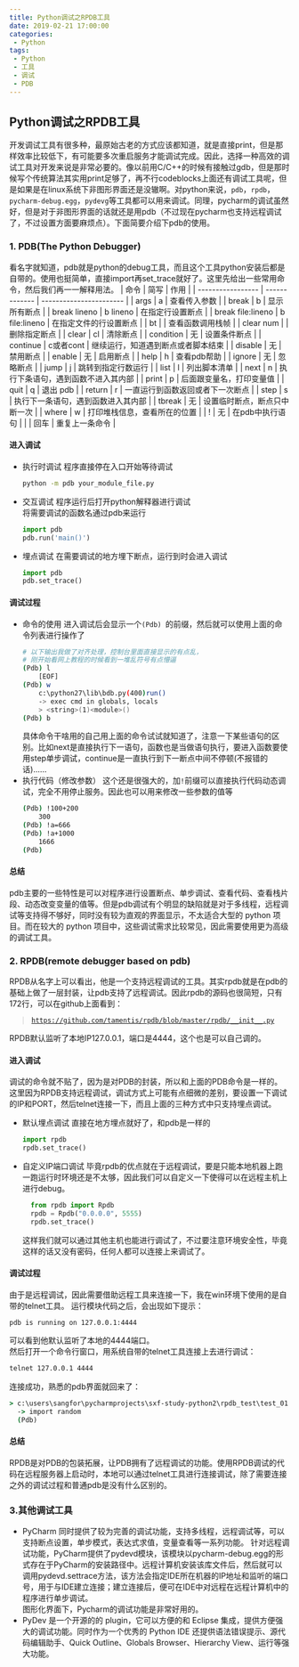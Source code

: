 ```yaml
---
title: Python调试之RPDB工具
date: 2019-02-21 17:00:00
categories: 
 - Python
tags:
 - Python
 - 工具
 - 调试
 - PDB
---
```


## Python调试之RPDB工具
开发调试工具有很多种，最原始古老的方式应该都知道，就是直接print，但是那样效率比较低下，有可能要多次重启服务才能调试完成。因此，选择一种高效的调试工具对开发来说是非常必要的。像以前用C/C++的时候有接触过gdb，但是那时候写个传统算法其实用print足够了，再不行codeblocks上面还有调试工具呢，但是如果是在linux系统下非图形界面还是没辙啊。对python来说，`pdb`，`rpdb`，`pycharm-debug.egg`，`pydevg`等工具都可以用来调试。同理，pycharm的调试虽然好，但是对于非图形界面的话就还是用pdb（不过现在pycharm也支持远程调试了，不过设置方面要麻烦点）。下面简要介绍下pdb的使用。

<!-- more -->
### 1. PDB(The Python Debugger)
看名字就知道，pdb就是python的debug工具，而且这个工具python安装后都是自带的。使用也挺简单，直接import再set_trace就好了。这里先给出一些常用命令，然后我们再一一解释用法。
| 命令            | 简写        | 作用                         |
| ----------------- | ------------- | ----------------------- |
| args              | a             | 查看传入参数             |
| break             | b             | 显示所有断点              |
| break lineno      | b lineno      | 在指定行设置断点          |
| break file:lineno | b file:lineno | 在指定文件的行设置断点     |
| bt                |               | 查看函数调用栈帧          |
| clear num         |               | 删除指定断点              |
| clear     | cl        | 清除断点                       |
| condition | 无       | 设置条件断点                 |
| continue  | c或者cont | 继续运行，知道遇到断点或者脚本结束 |
| disable   | 无       | 禁用断点                       |
| enable    | 无       | 启用断点                       |
| help      | h         | 查看pdb帮助                    |
| ignore    | 无       | 忽略断点                       |
| jump      | j         | 跳转到指定行数运行        |
| list      | l         | 列出脚本清单                 |
| next      | n         | 执行下条语句，遇到函数不进入其内部 |
| print     | p         | 后面跟变量名，打印变量值 |
| quit      | q         | 退出 pdb                         |
| return    | r         | 一直运行到函数返回或者下一次断点 |
| step      | s         | 执行下一条语句，遇到函数进入其内部 |
| tbreak    | 无       | 设置临时断点，断点只中断一次 |
| where     | w         | 打印堆栈信息，查看所在的位置 |
| !         | 无       | 在pdb中执行语句              |
|                   | 回车        | 重复上一条命令              |

#### 进入调试
  - 执行时调试
    程序直接停在入口开始等待调试
    ```bash
    python -m pdb your_module_file.py
    ```
  - 交互调试
    程序运行后打开python解释器进行调试  
    将需要调试的函数名通过pdb来运行
    ```python
    import pdb
    pdb.run('main()')
    ```
  - 埋点调试
    在需要调试的地方埋下断点，运行到时会进入调试
    ```python
    import pdb 
    pdb.set_trace()
    ```

#### 调试过程
  - 命令的使用
    进入调试后会显示一个`(Pdb) `的前缀，然后就可以使用上面的命令列表进行操作了
    ```bash
    # 以下输出我做了对齐处理，控制台里面直接显示的有点乱，
    # 刚开始看网上教程的时候看到一堆乱符号有点懵逼
    (Pdb) l
        [EOF]
    (Pdb) w
        c:\python27\lib\bdb.py(400)run()
        -> exec cmd in globals, locals
        > <string>(1)<module>()
    (Pdb) b
    ```
    具体命令干啥用的自己用上面的命令试试就知道了，注意一下某些语句的区别。比如next是直接执行下一语句，函数也是当做语句执行，要进入函数要使用step单步调试，continue是一直执行到下一断点中间不停顿(不报错的话)......
  - 执行代码（修改参数）
    这个还是很强大的，加`!`前缀可以直接执行代码动态调试，完全不用停止服务。因此也可以用来修改一些参数的值等
    ```bash
    (Pdb) !100+200
        300
    (Pdb) !a=666
    (Pdb) !a+1000
        1666
    (Pdb) 
    ```

#### 总结
pdb主要的一些特性是可以对程序进行设置断点、单步调试、查看代码、查看栈片段、动态改变变量的值等。但是pdb调试有个明显的缺陷就是对于多线程，远程调试等支持得不够好，同时没有较为直观的界面显示，不太适合大型的 python 项目。而在较大的 python 项目中，这些调试需求比较常见，因此需要使用更为高级的调试工具。

### 2. RPDB(remote debugger based on pdb)
RPDB从名字上可以看出，他是一个支持远程调试的工具。其实rpdb就是在pdb的基础上做了一层封装，让pdb支持了远程调试。因此rpdb的源码也很简短，只有172行，可以在github上面看到：
> [`https://github.com/tamentis/rpdb/blob/master/rpdb/__init__.py`](https://github.com/tamentis/rpdb/blob/master/rpdb/__init__.py)

RPDB默认监听了本地IP127.0.0.1，端口是4444，这个也是可以自己调的。

#### 进入调试
调试的命令就不贴了，因为是对PDB的封装，所以和上面的PDB命令是一样的。这里因为RPDB支持远程调试，调试方式上可能有点细微的差别，要设置一下调试的IP和PORT，然后telnet连接一下，而且上面的三种方式中只支持埋点调试。

- 默认埋点调试
  直接在地方埋点就好了，和pdb是一样的
  ```python
  import rpdb
  rpdb.set_trace()
  ```

- 自定义IP端口调试
  毕竟rpdb的优点就在于远程调试，要是只能本地机器上跑一跑运行时环境还是不太够，因此我们可以自定义一下使得可以在远程主机上进行debug。
  ```python
    from rpdb import Rpdb
    rpdb = Rpdb("0.0.0.0", 5555)
    rpdb.set_trace()
  ```
  这样我们就可以通过其他主机也能进行调试了，不过要注意环境安全性，毕竟这样的话又没有密码，任何人都可以连接上来调试了。

#### 调试过程
  由于是远程调试，因此需要借助远程工具来连接一下，我在win环境下使用的是自带的telnet工具。
  运行模块代码之后，会出现如下提示：
  ```
  pdb is running on 127.0.0.1:4444
  ```
  可以看到他默认监听了本地的4444端口。  
  然后打开一个命令行窗口，用系统自带的telnet工具连接上去进行调试：
  ```bash
  telnet 127.0.0.1 4444
  ```
  连接成功，熟悉的pdb界面就回来了：
  ```cmd
  > c:\users\sangfor\pycharmprojects\sxf-study-python2\rpdb_test\test_01.py(11)<module>()
    -> import random
    (Pdb)
  ```

#### 总结
RPDB是对PDB的包装拓展，让PDB拥有了远程调试的功能。使用RPDB调试的代码在远程服务器上启动时，本地可以通过telnet工具进行连接调试，除了需要连接之外的调试过程和普通pdb是没有什么区别的。

### 3.其他调试工具
- PyCharm 同时提供了较为完善的调试功能，支持多线程，远程调试等，可以支持断点设置，单步模式，表达式求值，变量查看等一系列功能。 
针对远程调试功能，PyCharm提供了pydevd模块，该模块以pycharm-debug.egg的形式存在于PyCharm的安装路径中。远程计算机安装该库文件后，然后就可以调用pydevd.settrace方法，该方法会指定IDE所在机器的IP地址和监听的端口号，用于与IDE建立连接；建立连接后，便可在IDE中对远程在远程计算机中的程序进行单步调试。  
图形化界面下，Pycharm的调试功能是非常好用的。
- PyDev 是一个开源的的 plugin，它可以方便的和 Eclipse 集成，提供方便强大的调试功能。同时作为一个优秀的 Python IDE 还提供语法错误提示、源代码编辑助手、Quick Outline、Globals Browser、Hierarchy View、运行等强大功能。
